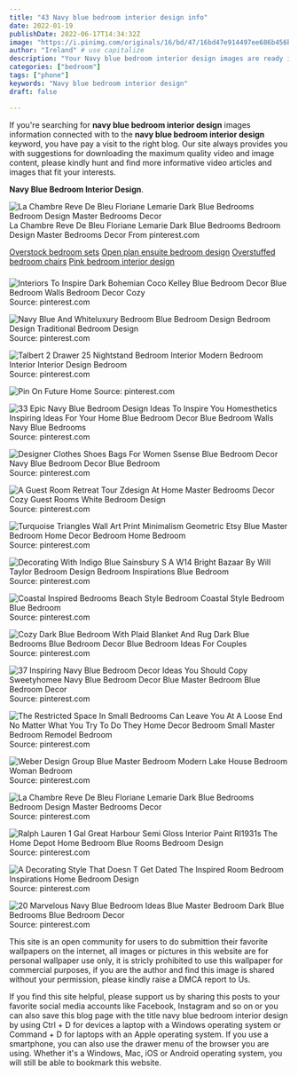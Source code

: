 ```yaml
---
title: "43 Navy blue bedroom interior design info"
date: 2022-01-19
publishDate: 2022-06-17T14:34:32Z
image: "https://i.pinimg.com/originals/16/bd/47/16bd47e914497ee686b456be1473c793.jpg"
author: "Ireland" # use capitalize
description: "Your Navy blue bedroom interior design images are ready in this website. Navy blue bedroom interior design are a topic that is being searched for and liked by netizens today. You can Get the Navy blue bedroom interior design files here. Get all royalty-free vectors."
categories: ["bedroom"]
tags: ["phone"]
keywords: "Navy blue bedroom interior design"
draft: false

---
```


If you're searching for **navy blue bedroom interior design** images information connected with to the **navy blue bedroom interior design** keyword, you have pay a visit to the right  blog.  Our site always  provides you with  suggestions  for downloading  the maximum  quality video and image  content, please kindly hunt and find more informative video articles and images  that fit your interests.

**Navy Blue Bedroom Interior Design**. 

![La Chambre Reve De Bleu Floriane Lemarie Dark Blue Bedrooms Bedroom Design Master Bedrooms Decor](https://i.pinimg.com/originals/83/c3/1f/83c31f6dbea0da5972f36dbb9df485f3.jpg "La Chambre Reve De Bleu Floriane Lemarie Dark Blue Bedrooms Bedroom Design Master Bedrooms Decor")
La Chambre Reve De Bleu Floriane Lemarie Dark Blue Bedrooms Bedroom Design Master Bedrooms Decor From pinterest.com

[Overstock bedroom sets](/overstock-bedroom-sets/)
[Open plan ensuite bedroom design](/open-plan-ensuite-bedroom-design/)
[Overstuffed bedroom chairs](/overstuffed-bedroom-chairs/)
[Pink bedroom interior design](/pink-bedroom-interior-design/)



### 

 


![Interiors To Inspire Dark Bohemian Coco Kelley Blue Bedroom Decor Blue Bedroom Walls Bedroom Decor Cozy](https://i.pinimg.com/originals/24/08/74/240874aab36d53ea6fb5d0b6870e944c.jpg "Interiors To Inspire Dark Bohemian Coco Kelley Blue Bedroom Decor Blue Bedroom Walls Bedroom Decor Cozy")
Source: pinterest.com

 

![Navy Blue And Whiteluxury Bedroom Blue Bedroom Design Bedroom Design Traditional Bedroom Design](https://i.pinimg.com/originals/c1/7e/46/c17e4630ab407f97963c9af33f488c46.jpg "Navy Blue And Whiteluxury Bedroom Blue Bedroom Design Bedroom Design Traditional Bedroom Design")
Source: pinterest.com

 

![Talbert 2 Drawer 25 Nightstand Bedroom Interior Modern Bedroom Interior Interior Design Bedroom](https://i.pinimg.com/564x/70/87/40/7087403d9ae1fc41020ec6312145668a.jpg "Talbert 2 Drawer 25 Nightstand Bedroom Interior Modern Bedroom Interior Interior Design Bedroom")
Source: pinterest.com

 

![Pin On Future Home](https://i.pinimg.com/originals/9c/78/75/9c7875d1c3c854844c256a26f55ce8f5.jpg "Pin On Future Home")
Source: pinterest.com

 

![33 Epic Navy Blue Bedroom Design Ideas To Inspire You Homesthetics Inspiring Ideas For Your Home Blue Bedroom Decor Blue Bedroom Walls Navy Blue Bedrooms](https://i.pinimg.com/564x/c4/58/b0/c458b0fa7686185f4d3edfe1f348bcd9.jpg "33 Epic Navy Blue Bedroom Design Ideas To Inspire You Homesthetics Inspiring Ideas For Your Home Blue Bedroom Decor Blue Bedroom Walls Navy Blue Bedrooms")
Source: pinterest.com

 

![Designer Clothes Shoes Bags For Women Ssense Blue Bedroom Decor Navy Blue Bedroom Decor Blue Bedroom](https://i.pinimg.com/736x/11/c3/5d/11c35d8564ec39d2f73e26ea34237003--khaki-bedroom-white-bedrooms.jpg "Designer Clothes Shoes Bags For Women Ssense Blue Bedroom Decor Navy Blue Bedroom Decor Blue Bedroom")
Source: pinterest.com

 

![A Guest Room Retreat Tour Zdesign At Home Master Bedrooms Decor Cozy Guest Rooms White Bedroom Design](https://i.pinimg.com/originals/ec/c5/cb/ecc5cbb1b6666e821427be49903b110a.jpg "A Guest Room Retreat Tour Zdesign At Home Master Bedrooms Decor Cozy Guest Rooms White Bedroom Design")
Source: pinterest.com

 

![Turquoise Triangles Wall Art Print Minimalism Geometric Etsy Blue Master Bedroom Home Decor Bedroom Home Bedroom](https://i.pinimg.com/736x/61/90/90/6190907b528f89d8661a205419bfd74c.jpg "Turquoise Triangles Wall Art Print Minimalism Geometric Etsy Blue Master Bedroom Home Decor Bedroom Home Bedroom")
Source: pinterest.com

 

![Decorating With Indigo Blue Sainsbury S A W14 Bright Bazaar By Will Taylor Bedroom Design Bedroom Inspirations Blue Bedroom](https://i.pinimg.com/564x/b1/d0/b5/b1d0b5604dcd7c102ecca24471633cc0--navy-blue-bedrooms-white-bedrooms.jpg "Decorating With Indigo Blue Sainsbury S A W14 Bright Bazaar By Will Taylor Bedroom Design Bedroom Inspirations Blue Bedroom")
Source: pinterest.com

 

![Coastal Inspired Bedrooms Beach Style Bedroom Coastal Style Bedroom Blue Bedroom](https://i.pinimg.com/originals/d8/cb/ae/d8cbae3d99ac8ae0b30906d12d0a5612.jpg "Coastal Inspired Bedrooms Beach Style Bedroom Coastal Style Bedroom Blue Bedroom")
Source: pinterest.com

 

![Cozy Dark Blue Bedroom With Plaid Blanket And Rug Dark Blue Bedrooms Blue Bedroom Decor Blue Bedroom Ideas For Couples](https://i.pinimg.com/564x/97/dc/9d/97dc9dd1c32e6a31efa1585bc6cc8fde.jpg "Cozy Dark Blue Bedroom With Plaid Blanket And Rug Dark Blue Bedrooms Blue Bedroom Decor Blue Bedroom Ideas For Couples")
Source: pinterest.com

 

![37 Inspiring Navy Blue Bedroom Decor Ideas You Should Copy Sweetyhomee Navy Blue Bedroom Decor Blue Master Bedroom Blue Bedroom Decor](https://i.pinimg.com/originals/74/7a/d4/747ad42fd8772381d77dcf5347c04fce.png "37 Inspiring Navy Blue Bedroom Decor Ideas You Should Copy Sweetyhomee Navy Blue Bedroom Decor Blue Master Bedroom Blue Bedroom Decor")
Source: pinterest.com

 

![The Restricted Space In Small Bedrooms Can Leave You At A Loose End No Matter What You Try To Do They Home Decor Bedroom Small Master Bedroom Remodel Bedroom](https://i.pinimg.com/736x/29/31/8a/29318add4e89db4545866492a68adddf.jpg "The Restricted Space In Small Bedrooms Can Leave You At A Loose End No Matter What You Try To Do They Home Decor Bedroom Small Master Bedroom Remodel Bedroom")
Source: pinterest.com

 

![Weber Design Group Blue Master Bedroom Modern Lake House Bedroom Woman Bedroom](https://i.pinimg.com/originals/fc/b6/90/fcb69022ff6f32d95117015cdf87f611.jpg "Weber Design Group Blue Master Bedroom Modern Lake House Bedroom Woman Bedroom")
Source: pinterest.com

 

![La Chambre Reve De Bleu Floriane Lemarie Dark Blue Bedrooms Bedroom Design Master Bedrooms Decor](https://i.pinimg.com/originals/83/c3/1f/83c31f6dbea0da5972f36dbb9df485f3.jpg "La Chambre Reve De Bleu Floriane Lemarie Dark Blue Bedrooms Bedroom Design Master Bedrooms Decor")
Source: pinterest.com

 

![Ralph Lauren 1 Gal Great Harbour Semi Gloss Interior Paint Rl1931s The Home Depot Home Bedroom Blue Rooms Bedroom Design](https://i.pinimg.com/originals/34/72/d7/3472d702b454e3acdbe8202930f0ac49.jpg "Ralph Lauren 1 Gal Great Harbour Semi Gloss Interior Paint Rl1931s The Home Depot Home Bedroom Blue Rooms Bedroom Design")
Source: pinterest.com

 

![A Decorating Style That Doesn T Get Dated The Inspired Room Bedroom Inspirations Home Bedroom Design](https://i.pinimg.com/originals/41/39/38/41393812aba3388436a4f66ea581b1b6.jpg "A Decorating Style That Doesn T Get Dated The Inspired Room Bedroom Inspirations Home Bedroom Design")
Source: pinterest.com

 

![20 Marvelous Navy Blue Bedroom Ideas Blue Master Bedroom Dark Blue Bedrooms Blue Bedroom Decor](https://i.pinimg.com/originals/16/bd/47/16bd47e914497ee686b456be1473c793.jpg "20 Marvelous Navy Blue Bedroom Ideas Blue Master Bedroom Dark Blue Bedrooms Blue Bedroom Decor")
Source: pinterest.com

 

This site is an open community for users to do submittion their favorite wallpapers on the internet, all images or pictures in this website are for personal wallpaper use only, it is stricly prohibited to use this wallpaper for commercial purposes, if you are the author and find this image is shared without your permission, please kindly raise a DMCA report to Us.

If you find this site helpful, please support us by sharing this posts to your favorite social media accounts like Facebook, Instagram and so on or you can also save this blog page with the title navy blue bedroom interior design by using Ctrl + D for devices a laptop with a Windows operating system or Command + D for laptops with an Apple operating system. If you use a smartphone, you can also use the drawer menu of the browser you are using. Whether it's a Windows, Mac, iOS or Android operating system, you will still be able to bookmark this website.
